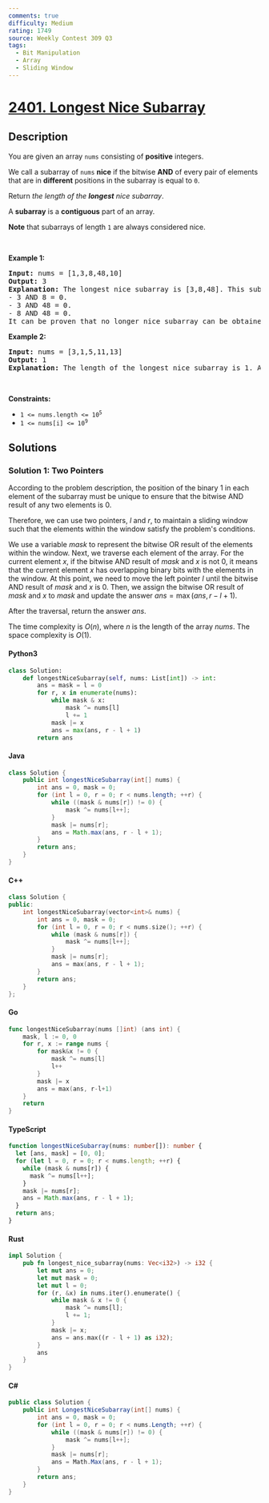 ```yaml
---
comments: true
difficulty: Medium
rating: 1749
source: Weekly Contest 309 Q3
tags:
  - Bit Manipulation
  - Array
  - Sliding Window
---
```


<!-- problem:start -->

# [2401. Longest Nice Subarray](https://leetcode.com/problems/longest-nice-subarray)


## Description

<!-- description:start -->

<p>You are given an array <code>nums</code> consisting of <strong>positive</strong> integers.</p>

<p>We call a subarray of <code>nums</code> <strong>nice</strong> if the bitwise <strong>AND</strong> of every pair of elements that are in <strong>different</strong> positions in the subarray is equal to <code>0</code>.</p>

<p>Return <em>the length of the <strong>longest</strong> nice subarray</em>.</p>

<p>A <strong>subarray</strong> is a <strong>contiguous</strong> part of an array.</p>

<p><strong>Note</strong> that subarrays of length <code>1</code> are always considered nice.</p>

<p>&nbsp;</p>
<p><strong class="example">Example 1:</strong></p>

<pre>
<strong>Input:</strong> nums = [1,3,8,48,10]
<strong>Output:</strong> 3
<strong>Explanation:</strong> The longest nice subarray is [3,8,48]. This subarray satisfies the conditions:
- 3 AND 8 = 0.
- 3 AND 48 = 0.
- 8 AND 48 = 0.
It can be proven that no longer nice subarray can be obtained, so we return 3.</pre>

<p><strong class="example">Example 2:</strong></p>

<pre>
<strong>Input:</strong> nums = [3,1,5,11,13]
<strong>Output:</strong> 1
<strong>Explanation:</strong> The length of the longest nice subarray is 1. Any subarray of length 1 can be chosen.
</pre>

<p>&nbsp;</p>
<p><strong>Constraints:</strong></p>

<ul>
	<li><code>1 &lt;= nums.length &lt;= 10<sup>5</sup></code></li>
	<li><code>1 &lt;= nums[i] &lt;= 10<sup>9</sup></code></li>
</ul>

<!-- description:end -->

## Solutions

<!-- solution:start -->

### Solution 1: Two Pointers

According to the problem description, the position of the binary $1$ in each element of the subarray must be unique to ensure that the bitwise AND result of any two elements is $0$.

Therefore, we can use two pointers, $l$ and $r$, to maintain a sliding window such that the elements within the window satisfy the problem's conditions.

We use a variable $\textit{mask}$ to represent the bitwise OR result of the elements within the window. Next, we traverse each element of the array. For the current element $x$, if the bitwise AND result of $\textit{mask}$ and $x$ is not $0$, it means that the current element $x$ has overlapping binary bits with the elements in the window. At this point, we need to move the left pointer $l$ until the bitwise AND result of $\textit{mask}$ and $x$ is $0$. Then, we assign the bitwise OR result of $\textit{mask}$ and $x$ to $\textit{mask}$ and update the answer $\textit{ans} = \max(\textit{ans}, r - l + 1)$.

After the traversal, return the answer $\textit{ans}$.

The time complexity is $O(n)$, where $n$ is the length of the array $\textit{nums}$. The space complexity is $O(1)$.

<!-- tabs:start -->

#### Python3

```python
class Solution:
    def longestNiceSubarray(self, nums: List[int]) -> int:
        ans = mask = l = 0
        for r, x in enumerate(nums):
            while mask & x:
                mask ^= nums[l]
                l += 1
            mask |= x
            ans = max(ans, r - l + 1)
        return ans
```

#### Java

```java
class Solution {
    public int longestNiceSubarray(int[] nums) {
        int ans = 0, mask = 0;
        for (int l = 0, r = 0; r < nums.length; ++r) {
            while ((mask & nums[r]) != 0) {
                mask ^= nums[l++];
            }
            mask |= nums[r];
            ans = Math.max(ans, r - l + 1);
        }
        return ans;
    }
}
```

#### C++

```cpp
class Solution {
public:
    int longestNiceSubarray(vector<int>& nums) {
        int ans = 0, mask = 0;
        for (int l = 0, r = 0; r < nums.size(); ++r) {
            while (mask & nums[r]) {
                mask ^= nums[l++];
            }
            mask |= nums[r];
            ans = max(ans, r - l + 1);
        }
        return ans;
    }
};
```

#### Go

```go
func longestNiceSubarray(nums []int) (ans int) {
	mask, l := 0, 0
	for r, x := range nums {
		for mask&x != 0 {
			mask ^= nums[l]
			l++
		}
		mask |= x
		ans = max(ans, r-l+1)
	}
	return
}
```

#### TypeScript

```ts
function longestNiceSubarray(nums: number[]): number {
  let [ans, mask] = [0, 0];
  for (let l = 0, r = 0; r < nums.length; ++r) {
    while (mask & nums[r]) {
      mask ^= nums[l++];
    }
    mask |= nums[r];
    ans = Math.max(ans, r - l + 1);
  }
  return ans;
}
```

#### Rust

```rust
impl Solution {
    pub fn longest_nice_subarray(nums: Vec<i32>) -> i32 {
        let mut ans = 0;
        let mut mask = 0;
        let mut l = 0;
        for (r, &x) in nums.iter().enumerate() {
            while mask & x != 0 {
                mask ^= nums[l];
                l += 1;
            }
            mask |= x;
            ans = ans.max((r - l + 1) as i32);
        }
        ans
    }
}
```

#### C#

```cs
public class Solution {
    public int LongestNiceSubarray(int[] nums) {
        int ans = 0, mask = 0;
        for (int l = 0, r = 0; r < nums.Length; ++r) {
            while ((mask & nums[r]) != 0) {
                mask ^= nums[l++];
            }
            mask |= nums[r];
            ans = Math.Max(ans, r - l + 1);
        }
        return ans;
    }
}
```

<!-- tabs:end -->

<!-- solution:end -->

<!-- problem:end -->
